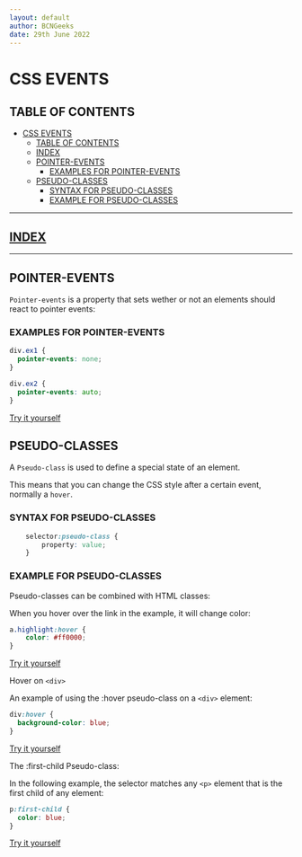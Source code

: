 ```yaml
---
layout: default
author: BCNGeeks
date: 29th June 2022
---
```


# CSS EVENTS

## TABLE OF CONTENTS

- [CSS EVENTS](#css-events)
  - [TABLE OF CONTENTS](#table-of-contents)
  - [INDEX](#index)
  - [POINTER-EVENTS](#pointer-events)
    - [EXAMPLES FOR POINTER-EVENTS](#examples-for-pointer-events)
  - [PSEUDO-CLASSES](#pseudo-classes)
    - [SYNTAX FOR PSEUDO-CLASSES](#syntax-for-pseudo-classes)
    - [EXAMPLE FOR PSEUDO-CLASSES](#example-for-pseudo-classes)

---

## [INDEX](./index.md)

---

## POINTER-EVENTS

`Pointer-events` is a property that sets wether or not an elements should react to pointer events:

### EXAMPLES FOR POINTER-EVENTS

```CSS
div.ex1 {
  pointer-events: none;
}

div.ex2 {
  pointer-events: auto;
}
```

[Try it yourself](https://www.w3schools.com/cssref/tryit.asp?filename=trycss3_pointer-events)

## PSEUDO-CLASSES

A `Pseudo-class` is used to define a special state of an element.

This means that you can change the CSS style after a certain event, normally a `hover`.

### SYNTAX FOR PSEUDO-CLASSES 

```CSS
    selector:pseudo-class {
        property: value;
    }
```

### EXAMPLE FOR PSEUDO-CLASSES

Pseudo-classes can be combined with HTML classes:

When you hover over the link in the example, it will change color:

```CSS
a.highlight:hover {
    color: #ff0000;
}
```

[Try it yourself](https://www.w3schools.com/css/tryit.asp?filename=trycss_pseudo-class)

Hover on `<div>`

An example of using the :hover pseudo-class on a `<div>` element:

```CSS
div:hover {
  background-color: blue;
}
```

[Try it yourself](https://www.w3schools.com/css/tryit.asp?filename=trycss_pseudo-class_hover_div)

The :first-child Pseudo-class:

In the following example, the selector matches any `<p>` element that is the first child of any element:

```CSS
p:first-child {
  color: blue;
}
```

[Try it yourself](https://www.w3schools.com/css/tryit.asp?filename=trycss_first-child1)
